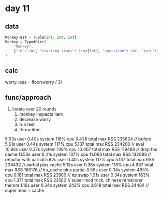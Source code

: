 # day 11

## data

```python
MonkeyTest = Tuple[int, int, int]
Monkey = TypedDict(
    "Monkey",
    {"id": int, "starting_itmes": List[int], "operation": str, "test": MonkeyTest},
)
```

## calc

worry_less = floor(worry / 3)

## func/approach

1. iterate over 20 rounds
   1. monkey inspects item
   1. decrease worry
   1. run test
   1. throw item

5.93s user 0.40s system 116% cpu 5.438 total max RSS 235604 // before
5.61s user 0.44s system 117% cpu 5.137 total max RSS 234200 // eval
10.98s user 0.37s system 108% cpu 10.467 total max RSS 119488 // drop fns cache
11.53s user 0.41s system 107% cpu 11.066 total max RSS 132088 // refactor with partial
5.62s user 0.40s system 117% cpu 5.137 total max RSS 234432 // partial plus cache
5.13s user 0.38s system 118% cpu 4.637 total max RSS 186176 // lru_cache plus partial
0.56s user 0.34s system 495% cpu 0.181 total max RSS 23980 // np swap
1.91s user 0.34s system 163% cpu 1.371 total max RSS 23560 // super mod trick, chinese remainder therom
1.16s user 0.34s system 242% cpu 0.618 total max RSS 24484
// super mod + cache
